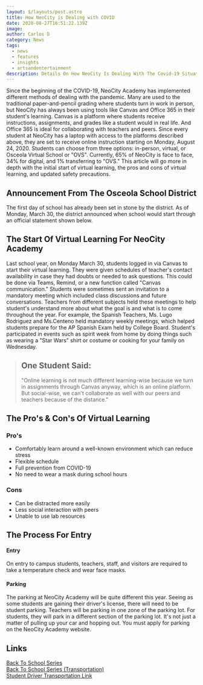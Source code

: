 ```yaml
---
layout: $/layouts/post.astro
title: How NeoCity is Dealing with COVID
date: 2020-08-27T16:51:22.139Z
image:
author: Carlos D
category: News
tags:
  - news
  - features
  - insights
  - artsandentertainment
description: Details On How NeoCity Is Dealing With The Covid-19 Situation
---
```


Since the beginning of the COVID-19, NeoCity Academy has implemented different methods of dealing with the pandemic. Many are used to the traditional paper-and-pencil grading where students turn in work in person, but NeoCity has always been using tools like Canvas and Office 365 in their student's learning. Canvas is a platform where students receive instructions, assignments, and grades like a student would in real life. And Office 365 is ideal for collaborating with teachers and peers. Since every student at NeoCity has a laptop with access to the platforms described above, they are set to receive online instruction starting on Monday, August 24, 2020. Students can choose from three options: in-person, virtual, or Osceola Virtual School or "OVS". Currently, 65% of NeoCity is face to face, 34% for digital, and 1% transferring to "OVS." This article will go more in depth with the initial start of virtual learning, the pros and cons of virtual learning, and updated safety precautions.

## Announcement From The Osceola School District

The first day of school has already been set in stone by the district. As of Monday, March 30, the district announced when school would start through an official statement shown below.

## The Start Of Virtual Learning For NeoCity Academy

Last school year, on Monday March 30, students logged in via Canvas to start their virtual learning. They were given schedules of teacher's contact availability in case they had doubts or needed to ask questions. This could be done via Teams, Remind, or a new function called "Canvas communication." Students were sometimes sent an invitation to a mandatory meeting which included class discussions and future conversations. Teachers from different subjects held these meetings to help student's understand more about what the goal is and what is to come throughout the year. For example, the Spanish Teachers, Ms. Lugo Rodriguez and Ms.Centeno held mandatory weekly meetings, which helped students prepare for the AP Spanish Exam held by College Board. Student's participated in events such as spirit week from home by doing things such as wearing a "Star Wars" shirt or costume or cooking for your family on Wednesday.

> ## One Student Said:
>
> "Online learning is not much different learning-wise because we turn in assignments through Canvas anyway, which is an online platform. But social-wise, we can't collaborate as well with our peers and teachers because of the distance."

## The Pro's & Con's Of Virtual Learning

### Pro's

- Comfortably learn around a well-known environment which can reduce stress
- Flexible schedule
- Full prevention from COVID-19
- No need to wear a mask during school hours

### Cons

- Can be distracted more easily
- Less social interaction with peers
- Unable to use lab resources

## The Process For Entry

#### Entry

On entry to campus students, teachers, staff, and visitors are required to take a temperature check and wear face masks.

#### Parking

The parking at NeoCity Academy will be quite different this year. Seeing as some students are gaining their driver's license, there will need to be student parking. Teachers will be parking in one zone of the parking lot. For students, they will park in a different section of the parking lot. It's not just a matter of pulling up your car and hopping out. You must apply for parking on the NeoCity Academy website.

## Links

[Back To School Series](https://www.youtube.com/watch?v=v7De2P3bATc&list=PLif8740cMP7i1qyi_9O9_mExv7KVQTh4N)
<br>
[Back To School Series (Transportation)](https://www.youtube.com/watch?v=U33zxznw_7U&list=PLif8740cMP7jQJEwOUm2NtkCH6QqaEdVH)
<br>
[Student Driver Transportation Link](https://forms.office.com/Pages/ResponsePage.aspx?id=P_MwfbuLhUaAS5r80tFljeDGM6kdzeFFkKbMHxgYLklUM0lGMklKTjZaUlBKOTFXQ01JOVNDNzgzUi4u)
